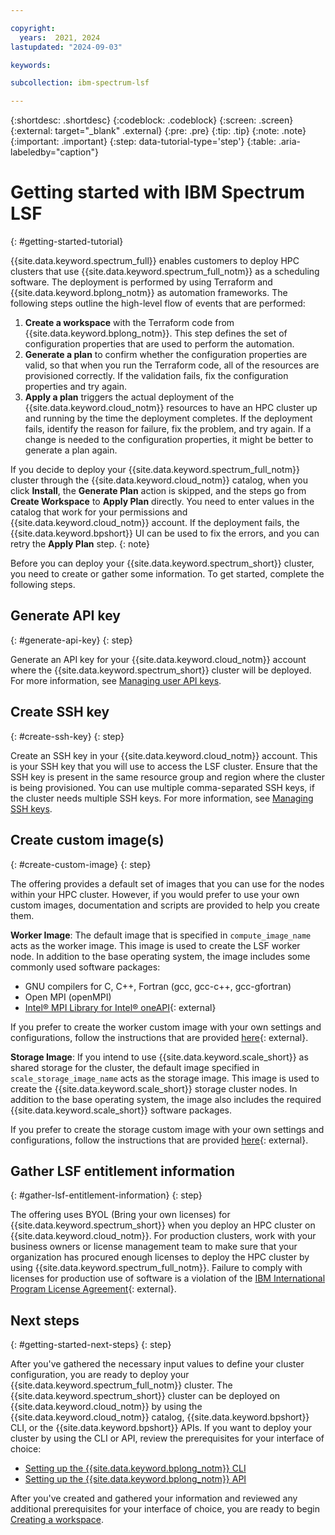 ```yaml
---

copyright:
  years:  2021, 2024
lastupdated: "2024-09-03"

keywords: 

subcollection: ibm-spectrum-lsf

---
```


{:shortdesc: .shortdesc}
{:codeblock: .codeblock}
{:screen: .screen}
{:external: target="_blank" .external}
{:pre: .pre}
{:tip: .tip}
{:note: .note}
{:important: .important}
{:step: data-tutorial-type='step'}
{:table: .aria-labeledby="caption"}

# Getting started with IBM Spectrum LSF
{: #getting-started-tutorial}

{{site.data.keyword.spectrum_full}} enables customers to deploy HPC clusters that use {{site.data.keyword.spectrum_full_notm}} as a scheduling software. The deployment is performed by using Terraform and {{site.data.keyword.bplong_notm}} as automation frameworks. The following steps outline the high-level flow of events that are performed:

1. **Create a workspace** with the Terraform code from {{site.data.keyword.bplong_notm}}. This step defines the set of configuration properties that are used to perform the automation.
2. **Generate a plan** to confirm whether the configuration properties are valid, so that when you run the Terraform code, all of the resources are provisioned correctly. If the validation fails, fix the configuration properties and try again.
3. **Apply a plan** triggers the actual deployment of the {{site.data.keyword.cloud_notm}} resources to have an HPC cluster up and running by the time the deployment completes. If the deployment fails, identify the reason for failure, fix the problem, and try again. If a change is needed to the configuration properties, it might be better to generate a plan again.

If you decide to deploy your {{site.data.keyword.spectrum_full_notm}} cluster through the {{site.data.keyword.cloud_notm}} catalog, when you click **Install**, the **Generate Plan** action is skipped, and the steps go from **Create Workspace** to **Apply Plan** directly. You need to enter values in the catalog that work for your permissions and {{site.data.keyword.cloud_notm}} account. If the deployment fails, the {{site.data.keyword.bpshort}} UI can be used to fix the errors, and you can retry the **Apply Plan** step.
{: note}

Before you can deploy your {{site.data.keyword.spectrum_short}} cluster, you need to create or gather some information. To get started, complete the following steps.

## Generate API key
{: #generate-api-key}
{: step}

Generate an API key for your {{site.data.keyword.cloud_notm}} account where the {{site.data.keyword.spectrum_short}} cluster will be deployed. For more information, see [Managing user API keys](/docs/account?topic=account-userapikey).

## Create SSH key
{: #create-ssh-key}
{: step}

Create an SSH key in your {{site.data.keyword.cloud_notm}} account. This is your SSH key that you will use to access the LSF cluster. Ensure that the SSH key is present in the same resource group and region where the cluster is being provisioned. You can use multiple comma-separated SSH keys, if the cluster needs multiple SSH keys. For more information, see [Managing SSH keys](/docs/vpc?topic=vpc-managing-ssh-keys).

## Create custom image(s)
{: #create-custom-image}
{: step}

The offering provides a default set of images that you can use for the nodes within your HPC cluster. However, if you would prefer to use your own custom images, documentation and scripts are provided to help you create them.

**Worker Image**: The default image that is specified in `compute_image_name` acts as the worker image. This image is used to create the LSF worker node. In addition to the base operating system, the image includes some commonly used software packages:

* GNU compilers for C, C++, Fortran (gcc, gcc-c++, gcc-gfortran)
* Open MPI (openMPI)
* [Intel&reg; MPI Library for Intel&reg; oneAPI](https://www.intel.com/content/www/us/en/develop/documentation/get-started-with-mpi-for-linux/top.html){: external}

If you prefer to create the worker custom image with your own settings and configurations, follow the instructions that are provided [here](https://github.com/IBM-Cloud/hpc-cluster-lsf/tree/main/custom_image/worker#readme){: external}.

**Storage Image**: If you intend to use {{site.data.keyword.scale_short}} as shared storage for the cluster, the default image specified in `scale_storage_image_name` acts as the storage image. This image is used to create the {{site.data.keyword.scale_short}} storage cluster nodes. In addition to the base operating system, the image also includes the required {{site.data.keyword.scale_short}} software packages.

If you prefer to create the storage custom image with your own settings and configurations, follow the instructions that are provided [here](https://github.com/IBM-Cloud/hpc-cluster-lsf/tree/main/custom_image/storage#readme){: external}.

## Gather LSF entitlement information
{: #gather-lsf-entitlement-information}
{: step}

The offering uses BYOL (Bring your own licenses) for {{site.data.keyword.spectrum_short}} when you deploy an HPC cluster on {{site.data.keyword.cloud_notm}}. For production clusters, work with your business owners or license management team to make sure that your organization has procured enough licenses to deploy the HPC cluster by using {{site.data.keyword.spectrum_full_notm}}. Failure to comply with licenses for production use of software is a violation of the [IBM International Program License Agreement](https://www.ibm.com/software/passportadvantage/programlicense.html){: external}.

## Next steps
{: #getting-started-next-steps}
{: step}

After you've gathered the necessary input values to define your cluster configuration, you are ready to deploy your {{site.data.keyword.spectrum_full_notm}} cluster. The {{site.data.keyword.spectrum_short}} cluster can be deployed on {{site.data.keyword.cloud_notm}} by using the {{site.data.keyword.cloud_notm}} catalog, {{site.data.keyword.bpshort}} CLI, or the {{site.data.keyword.bpshort}} APIs. If you want to deploy your cluster by using the CLI or API, review the prerequisites for your interface of choice:

* [Setting up the {{site.data.keyword.bplong_notm}} CLI](/docs/ibm-spectrum-lsf?topic=ibm-spectrum-lsf-setting-up-cli)
* [Setting up the {{site.data.keyword.bplong_notm}} API](/docs/ibm-spectrum-lsf?topic=ibm-spectrum-lsf-setting-up-api)

After you've created and gathered your information and reviewed any additional prerequisites for your interface of choice, you are ready to begin [Creating a workspace](/docs/ibm-spectrum-lsf?topic=ibm-spectrum-lsf-creating-workspace).
